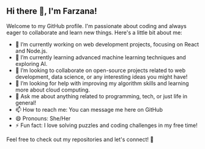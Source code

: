 ## Hi there 👋, I'm Farzana! 

Welcome to my GitHub profile. I'm passionate about coding and always eager to collaborate and learn new things. Here's a little bit about me:

- 🔭 I’m currently working on web development projects, focusing on React and Node.js.
- 🌱 I’m currently learning advanced machine learning techniques and exploring AI.
- 👯 I’m looking to collaborate on open-source projects related to web development, data science, or any interesting ideas you might have!
- 🤔 I’m looking for help with improving my algorithm skills and learning more about cloud computing.
- 💬 Ask me about anything related to programming, tech, or just life in general!
- 📫 How to reach me: You can message me here on GitHub 
- 😄 Pronouns: She/Her
- ⚡ Fun fact: I love solving puzzles and coding challenges in my free time! 

Feel free to check out my repositories and let's connect! 🚀
